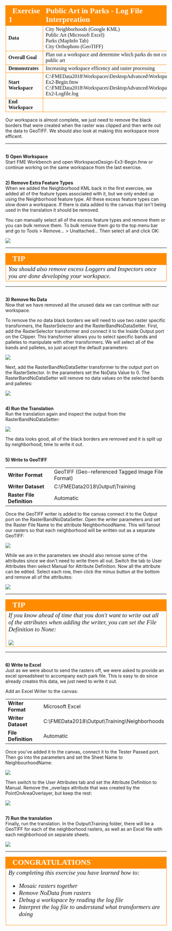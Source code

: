 <!--Exercise Section-->


<table style="border-spacing: 0px;border-collapse: collapse;font-family:serif">
<tr>
<td style="vertical-align:middle;background-color:darkorange;border: 2px solid darkorange">
<i class="fa fa-cogs fa-lg fa-pull-left fa-fw" style="color:white;padding-right: 12px;vertical-align:text-top"></i>
<span style="color:white;font-size:x-large;font-weight: bold">Exercise 1</span>
</td>
<!--AKA What Does the Log Say?-->
<td style="border: 2px solid darkorange;background-color:darkorange;color:white">
<span style="color:white;font-size:x-large;font-weight: bold">Public Art in Parks - Log File Interpreation</span>
</td>
</tr>

<tr>
<td style="border: 1px solid darkorange; font-weight: bold">Data</td>
<td style="border: 1px solid darkorange">City Neighborhoods (Google KML)<br>Public Art (Microsoft Excel)<br>
Parks (MapInfo Tab)<br>
City Orthophoto (GeoTIFF)</td>
</tr>

<tr>
<td style="border: 1px solid darkorange; font-weight: bold">Overall Goal</td>
<td style="border: 1px solid darkorange">Plan out a workspace and determine which parks do not contain public art</td>
</tr>

<tr>
<td style="border: 1px solid darkorange; font-weight: bold">Demonstrates</td>
<td style="border: 1px solid darkorange">Increasing workspace efficency and raster processing</td>
</tr>

<tr>
<td style="border: 1px solid darkorange; font-weight: bold">Start Workspace</td>
<td style="border: 1px solid darkorange">C:\FMEData2018\Workspaces\DesktopAdvanced\WorkspaceDesign-Ex2-Begin.fmw<br>
C:\FMEData2018\Workspaces\DesktopAdvanced\WorkspaceDesign-Ex2-Logfile.log</td>
</tr>

<tr>
<td style="border: 1px solid darkorange; font-weight: bold">End Workspace</td>
<td style="border: 1px solid darkorange"C:\FMEData2018\Workspaces\DesktopAdvanced\WorkspaceDesign-Ex2-Complete.fmw</td>
</tr>

</table>

Our workspace is almost complete, we just need to remove the black borders that were created when the raster was clipped and then write out the data to GeoTIFF. We should also look at making this workspace more efficent. 

---
<br>**1) Open Workspace**
<br>Start FME Workbench and open WorkspaceDesign-Ex3-Begin.fmw or continue working on the same workspace from the last exercise.  

 
<br>**2) Remove Extra Feature Types**
<br>When we added the Neighborhood KML back in the first exercise, we added all of the feature types associated with it, but we only ended up using the Neighborhood feature type. All these excess feature types can slow down a workspace. If there is data added to the canvas that isn't being used in the translation it should be removed. 

You can manually select all of the excess feature types and remove them or you can bulk remove them. To bulk remove them go to the top menu bar and go to Tools > Remove... > Unattached... Then select all and click OK:

![](./Images/Img2.224.Ex3.RemoveUnattachedFeatureTypes.png)

---

<!--Tip Section--> 

<table style="border-spacing: 0px">
<tr>
<td style="vertical-align:middle;background-color:darkorange;border: 2px solid darkorange">
<i class="fa fa-info-circle fa-lg fa-pull-left fa-fw" style="color:white;padding-right: 12px;vertical-align:text-top"></i>
<span style="color:white;font-size:x-large;font-weight: bold;font-family:serif">TIP</span>
</td>
</tr>

<tr>
<td style="border: 1px solid darkorange">
<span style="font-family:serif; font-style:italic; font-size:larger">
You should also remove excess Loggers and Inspectors once you are done developing your workspace. 
</span>
</td>
</tr>
</table>

---

<br>**3) Remove No Data**
<br>Now that we have removed all the unused data we can continue with our workspace. 

To remove the no data black borders we will need to use two raster specific transformers, the RasterSelector and the RasterBandNoDataSetter. First, add the RasterSelector transformer and connect it to the Inside Output port on the Clipper. This transformer allows you to select specific bands and palletes to manipulate with other transformers. We will select all of the bands and palletes, so just accept the default parameters:

![](./Images/Img2.225.Ex3.RasterSelector.png)

Next, add the RasterBandNoDataSetter transformer to the output port on the RasterSelector. In the parameters set the NoData Value to 0. The RasterBandNoDataSetter will remove no data values on the selected bands and palletes:

![](./Images/Img2.226.Ex3.RasterBandNoDataSetter.png)

<br>**4) Run the Translation**
<br>Run the translation again and inspect the output from the RasterBandNoDataSetter:

![](./Images/Img2.227.Ex3.NoDataRemovalOutput.png)

The data looks good, all of the black borders are removed and it is split up by neighborhood, time to write it out. 

<br>**5) Write to GeoTIFF**
<br>
<table style="border: 0px">

<tr>
<td style="font-weight: bold">Writer Format</td>
<td style="">GeoTIFF (Geo-referenced Tagged Image File Format)</td>
</tr>

<tr>
<td style="font-weight: bold">Writer Dataset</td>
<td style="">C:\FMEData2018\Output\Training</td>
</tr>

<tr>
<td style="font-weight: bold">Raster File Definition</td>
<td style="">Automatic</td>
</tr>
</table>

Once the GeoTIFF writer is added to the canvas connect it to the Output port on the RasterBandNoDataSetter. Open the writer parameters and set the Raster File Name to the attribute NeighborhoodName. This will fanout our rasters so that each neighborhood will be written out as a separate GeoTIFF:

![](./Images/Img2.228.Ex3.GeoTIFFWriter.png)

While we are in the parameters we should also remove some of the attributes since we don't need to write them all out. Switch the tab to User Attributes then select Manual for Attribute Definition. Now all the attribute can be edited. Select each row, then click the minus button at the bottom and remove all of the attributes:

![](./Images/Img2.229.Ex3.RemoveAttributesOnGeoTIFF.png)

---

<!--Tip Section--> 

<table style="border-spacing: 0px">
<tr>
<td style="vertical-align:middle;background-color:darkorange;border: 2px solid darkorange">
<i class="fa fa-info-circle fa-lg fa-pull-left fa-fw" style="color:white;padding-right: 12px;vertical-align:text-top"></i>
<span style="color:white;font-size:x-large;font-weight: bold;font-family:serif">TIP</span>
</td>
</tr>

<tr>
<td style="border: 1px solid darkorange">
<span style="font-family:serif; font-style:italic; font-size:larger">
If you know ahead of time that you don't want to write out all of the attributes when adding the writer, you can set the File Definition to None:
<br><br><img src="./DesktopAdvanced2WorkspaceDesign/Images/Img2.230.Ex3.RasterFileDefinitionNone.png">
</span>
</td>
</tr>
</table>

---

<br>**6) Write to Excel**
<br>Just as we were about to send the rasters off, we were asked to provide an excel spreadsheet to accompany each park file. This is easy to do since already creates this data, we just need to write it out. 

Add an Excel Writer to the canvas:

<table style="border: 0px">

<tr>
<td style="font-weight: bold">Writer Format</td>
<td style="">Microsoft Excel</td>
</tr>

<tr>
<td style="font-weight: bold">Writer Dataset</td>
<td style="">C:\FMEData2018\Output\Training\Neighborhoods</td>
</tr>

<tr>
<td style="font-weight: bold">File Definition</td>
<td style="">Automatic</td>
</tr>
</table>


Once you've added it to the canvas, connect it to the Tester Passed port. Then go into the parameters and set the Sheet Name to NeighbourhoodName:

![](./Images/Img2.231.Ex3.ExcelWriter.png)

Then switch to the User Attributes tab and set the Attribute Definition to Manual. Remove the _overlaps attribute that was created by the PointOnAreaOverlayer, but keep the rest:

![](./Images/Img2.232.Ex3.RemoveOverlaps.png)

<br>**7) Run the translation**
<br>Finally, run the translation. In the Output\Training folder, there will be a GeoTIFF for each of the neighborhood rasters, as well as an Excel file with each neighborhood on separate sheets. 

![](./Images/Img2.233.Ex3.OutputFolder.png)


---

<!--Exercise Congratulations Section--> 

<table style="border-spacing: 0px">
<tr>
<td style="vertical-align:middle;background-color:darkorange;border: 2px solid darkorange">
<i class="fa fa-thumbs-o-up fa-lg fa-pull-left fa-fw" style="color:white;padding-right: 12px;vertical-align:text-top"></i>
<span style="color:white;font-size:x-large;font-weight: bold;font-family:serif">CONGRATULATIONS</span>
</td>
</tr>

<tr>
<td style="border: 1px solid darkorange">
<span style="font-family:serif; font-style:italic; font-size:larger">
By completing this exercise you have learned how to:
<ul><li>Mosaic rasters together</li>
<li>Remove NoData from rasters</li>
<li>Debug a workspace by reading the log file</li>
<li>Interpret the log file to understand what transformers are doing</ul>
</span>
</td>
</tr>
</table>





